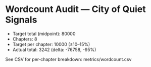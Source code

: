 # Wordcount Audit — City of Quiet Signals

- Target total (midpoint): 80000
- Chapters: 8
- Target per chapter: 10000 (±10–15%)
- Actual total: 3242 (delta: -76758, -95%)

See CSV for per‑chapter breakdown: metrics/wordcount.csv
